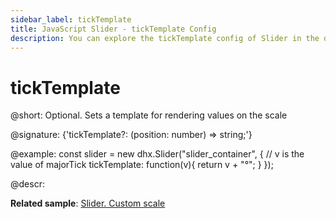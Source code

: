 ```yaml
---
sidebar_label: tickTemplate
title: JavaScript Slider - tickTemplate Config 
description: You can explore the tickTemplate config of Slider in the documentation of the DHTMLX JavaScript UI library. Browse developer guides and API reference, try out code examples and live demos, and download a free 30-day evaluation version of DHTMLX Suite 7.
---
```


# tickTemplate

@short: Optional. Sets a template for rendering values on the scale

@signature: {'tickTemplate?: (position: number) => string;'}

@example:
const slider = new dhx.Slider("slider_container", { 
	// v is the value of majorTick
    tickTemplate: function(v){
        return v + "°";
    } 
});

@descr:

**Related sample**: [Slider. Custom scale](https://snippet.dhtmlx.com/jsfxnplp)

[comment]: # (@related: slider/initializing_slider.md#configuration-properties slider/configuring_slider.md#scale-settings)
